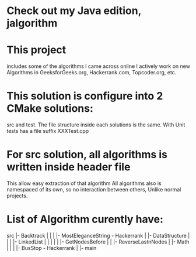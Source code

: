 # Check out my Java edition, jalgorithm

# This project
includes some of the algorithms I came across online
I actively work on new Algorithms in GeeksforGeeks.org, Hackerrank.com, Topcoder.org, etc.

# This solution is configure into 2 CMake solutions:
src and test.
The file structure inside each solutions is the same.
With Unit tests has a file suffix XXXTest.cpp

# For src solution, all algorithms is written inside header file
This allow easy extraction of that algorithm
All algorithms also is namespaced of its own, so no interaction between others,
Unlike normal projects.

# List of Algorithm curently have:

src
 |- Backtrack
 |  |
 |  |- MostEleganceString - Hackerrank
 |
 |- DataStructure
 |  |
 |  |- LinkedList
 |  |  |
 |  |  |- GetNodesBefore
 |  |  |- ReverseLastnNodes
 |
 |- Math
 |  |
 |  |- BusStop - Hackerrank
 |
 |- main

